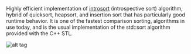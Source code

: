 Highly efficient implementation of [introsort](https://en.wikipedia.org/wiki/Introsort) (introspective sort) algorithm, hybrid of quicksort, heapsort, and insertion sort that has particularly good runtime behavior.  It is one of the fastest comparison sorting, algorithms in use today, and is the usual implementation of the std::sort algorithm provided with the C++ STL.

![alt tag](https://github.com/AlexandruValeanu/Algorithms-and-Data-Structures/blob/master/Introsort/charts/figure_1.png=250x250)
